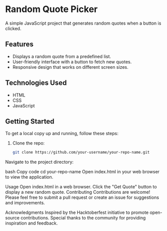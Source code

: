 # Random Quote Picker

A simple JavaScript project that generates random quotes when a button is clicked.

## Features

- Displays a random quote from a predefined list.
- User-friendly interface with a button to fetch new quotes.
- Responsive design that works on different screen sizes.

## Technologies Used

- HTML
- CSS
- JavaScript

## Getting Started

To get a local copy up and running, follow these steps:

1. Clone the repo:
   ```bash
   git clone https://github.com/your-username/your-repo-name.git
Navigate to the project directory:

bash
Copy code
cd your-repo-name
Open index.html in your web browser to view the application.

Usage
Open index.html in a web browser.
Click the "Get Quote" button to display a new random quote.
Contributing
Contributions are welcome! Please feel free to submit a pull request or create an issue for suggestions and improvements.

Acknowledgments
Inspired by the Hacktoberfest initiative to promote open-source contributions.
Special thanks to the community for providing inspiration and feedback.